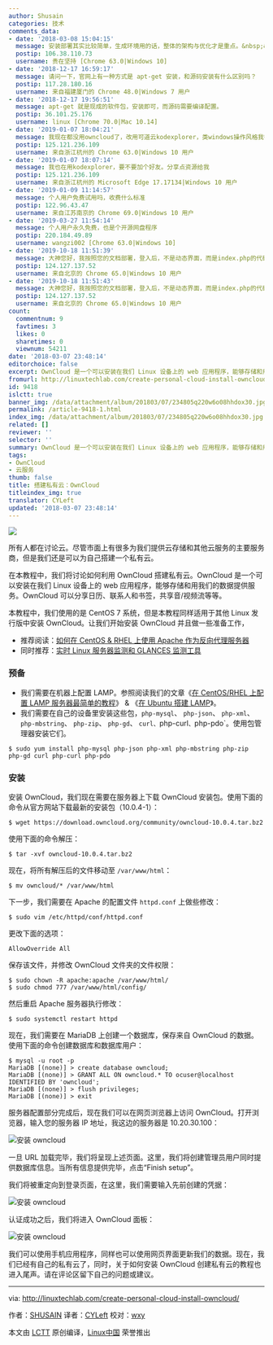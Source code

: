 ```yaml
---
author: Shusain
categories: 技术
comments_data:
- date: '2018-03-08 15:04:15'
  message: 安装部署其实比较简单，生成环境用的话，整体的架构与优化才是重点。&nbsp;&nbsp;还有就是结合onlineoffice在线编辑插件的资料多一些也不错。
  postip: 106.38.110.73
  username: 贵在坚持 [Chrome 63.0|Windows 10]
- date: '2018-12-17 16:59:17'
  message: 请问一下，官网上有一种方式是 apt-get 安装，和源码安装有什么区别吗？
  postip: 117.28.180.16
  username: 来自福建厦门的 Chrome 48.0|Windows 7 用户
- date: '2018-12-17 19:56:51'
  message: apt-get 就是现成的软件包，安装即可，而源码需要编译配置。
  postip: 36.101.25.176
  username: linux [Chrome 70.0|Mac 10.14]
- date: '2019-01-07 18:04:21'
  message: 我现在都没用owncloud了，改用可道云kodexplorer，类windows操作风格我很喜欢，看起高大上的感觉。哈哈哈
  postip: 125.121.236.109
  username: 来自浙江杭州的 Chrome 63.0|Windows 10 用户
- date: '2019-01-07 18:07:14'
  message: 我也在用kodexplorer，要不要加个好友。分享点资源给我
  postip: 125.121.236.109
  username: 来自浙江杭州的 Microsoft Edge 17.17134|Windows 10 用户
- date: '2019-01-09 11:14:57'
  message: 个人用户免费试用吗，收费什么标准
  postip: 122.96.43.47
  username: 来自江苏南京的 Chrome 69.0|Windows 10 用户
- date: '2019-03-27 11:54:14'
  message: 个人用户永久免费，也是个开源网盘程序
  postip: 220.184.49.89
  username: wangzi002 [Chrome 63.0|Windows 10]
- date: '2019-10-18 11:51:39'
  message: 大神您好，我按照您的文档部署，登入后，不是动态界面，而是index.php的代码，怎么回事
  postip: 124.127.137.52
  username: 来自北京的 Chrome 65.0|Windows 10 用户
- date: '2019-10-18 11:51:43'
  message: 大神您好，我按照您的文档部署，登入后，不是动态界面，而是index.php的代码，怎么回事
  postip: 124.127.137.52
  username: 来自北京的 Chrome 65.0|Windows 10 用户
count:
  commentnum: 9
  favtimes: 3
  likes: 0
  sharetimes: 0
  viewnum: 54211
date: '2018-03-07 23:48:14'
editorchoice: false
excerpt: OwnCloud 是一个可以安装在我们 Linux 设备上的 web 应用程序，能够存储和用我们的数据提供服务。OwnCloud 可以分享日历、联系人和书签，共享音/视频流等等。
fromurl: http://linuxtechlab.com/create-personal-cloud-install-owncloud/
id: 9418
islctt: true
banner_img: /data/attachment/album/201803/07/234805q220w6o08hhdox30.jpg
permalink: /article-9418-1.html
index_img: /data/attachment/album/201803/07/234805q220w6o08hhdox30.jpg.thumb.jpg
related: []
reviewer: ''
selector: ''
summary: OwnCloud 是一个可以安装在我们 Linux 设备上的 web 应用程序，能够存储和用我们的数据提供服务。OwnCloud 可以分享日历、联系人和书签，共享音/视频流等等。
tags:
- OwnCloud
- 云服务
thumb: false
title: 搭建私有云：OwnCloud
titleindex_img: true
translator: CYLeft
updated: '2018-03-07 23:48:14'
---
```


![](/data/attachment/album/201803/07/234805q220w6o08hhdox30.jpg)


所有人都在讨论云。尽管市面上有很多为我们提供云存储和其他云服务的主要服务商，但是我们还是可以为自己搭建一个私有云。


在本教程中，我们将讨论如何利用 OwnCloud 搭建私有云。OwnCloud 是一个可以安装在我们 Linux 设备上的 web 应用程序，能够存储和用我们的数据提供服务。OwnCloud 可以分享日历、联系人和书签，共享音/视频流等等。


本教程中，我们使用的是 CentOS 7 系统，但是本教程同样适用于其他 Linux 发行版中安装 OwnCloud。让我们开始安装 OwnCloud 并且做一些准备工作，


* 推荐阅读：[如何在 CentOS & RHEL 上使用 Apache 作为反向代理服务器](http://linuxtechlab.com/apache-as-reverse-proxy-centos-rhel/)
* 同时推荐：[实时 Linux 服务器监测和 GLANCES 监测工具](http://linuxtechlab.com/linux-server-glances-monitoring-tool/)


### 预备


* 我们需要在机器上配置 LAMP。参照阅读我们的文章《[在 CentOS/RHEL 上配置 LAMP 服务器最简单的教程](http://linuxtechlab.com/easiest-guide-creating-lamp-server/)》 & 《[在 Ubuntu 搭建 LAMP](http://linuxtechlab.com/install-lamp-stack-on-ubuntu/)》。
* 我们需要在自己的设备里安装这些包，`php-mysql`、 `php-json`、 `php-xml`、 `php-mbstring`、 `php-zip`、 `php-gd`、 `curl、`php-curl`、`php-pdo`。使用包管理器安装它们。



```
$ sudo yum install php-mysql php-json php-xml php-mbstring php-zip php-gd curl php-curl php-pdo

```

### 安装


安装 OwnCloud，我们现在需要在服务器上下载 OwnCloud 安装包。使用下面的命令从官方网站下载最新的安装包（10.0.4-1）：



```
$ wget https://download.owncloud.org/community/owncloud-10.0.4.tar.bz2

```

使用下面的命令解压：



```
$ tar -xvf owncloud-10.0.4.tar.bz2

```

现在，将所有解压后的文件移动至 `/var/www/html`：



```
$ mv owncloud/* /var/www/html

```

下一步，我们需要在 Apache 的配置文件 `httpd.conf` 上做些修改：



```
$ sudo vim /etc/httpd/conf/httpd.conf

```

更改下面的选项：



```
AllowOverride All

```

保存该文件，并修改 OwnCloud 文件夹的文件权限：



```
$ sudo chown -R apache:apache /var/www/html/
$ sudo chmod 777 /var/www/html/config/

```

然后重启 Apache 服务器执行修改：



```
$ sudo systemctl restart httpd

```

现在，我们需要在 MariaDB 上创建一个数据库，保存来自 OwnCloud 的数据。使用下面的命令创建数据库和数据库用户：



```
$ mysql -u root -p
MariaDB [(none)] > create database owncloud;
MariaDB [(none)] > GRANT ALL ON owncloud.* TO ocuser@localhost IDENTIFIED BY 'owncloud';
MariaDB [(none)] > flush privileges;
MariaDB [(none)] > exit

```

服务器配置部分完成后，现在我们可以在网页浏览器上访问 OwnCloud。打开浏览器，输入您的服务器 IP 地址，我这边的服务器是 10.20.30.100：


![安装 owncloud](/data/attachment/album/201803/07/234816ylnpqg2azlxpnlqz.jpg)


一旦 URL 加载完毕，我们将呈现上述页面。这里，我们将创建管理员用户同时提供数据库信息。当所有信息提供完毕，点击“Finish setup”。


我们将被重定向到登录页面，在这里，我们需要输入先前创建的凭据：


![安装 owncloud](/data/attachment/album/201803/07/234817qn7ws5u7rmjrj3g7.jpg)


认证成功之后，我们将进入 OwnCloud 面板：


![安装 owncloud](/data/attachment/album/201803/07/234821jphk52rh9hbdrpvh.jpg)


我们可以使用手机应用程序，同样也可以使用网页界面更新我们的数据。现在，我们已经有自己的私有云了，同时，关于如何安装 OwnCloud 创建私有云的教程也进入尾声。请在评论区留下自己的问题或建议。




---


via: <http://linuxtechlab.com/create-personal-cloud-install-owncloud/>


作者：[SHUSAIN](http://linuxtechlab.com/author/shsuain/) 译者：[CYLeft](https://github.com/CYLeft) 校对：[wxy](https://github.com/wxy)


本文由 [LCTT](https://github.com/LCTT/TranslateProject) 原创编译，[Linux中国](https://linux.cn/) 荣誉推出